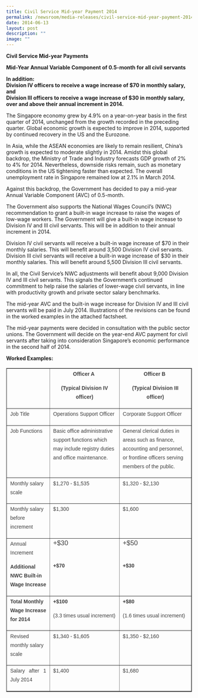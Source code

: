 ```yaml
---
title: Civil Service Mid‑year Payment 2014
permalink: /newsroom/media-releases/civil-service-mid-year-payment-2014/
date: 2014-06-13
layout: post
description: ""
image: ""
---
```

**Civil Service Mid-year Payments**

**Mid-Year Annual Variable Component of 0.5-month for all civil servants**

**In addition:  
Division IV officers to receive a wage increase of $70 in monthly salary, and  
Division III officers to receive a wage increase of $30 in monthly salary, over and above their annual increment in 2014.**

The Singapore economy grew by 4.9% on a year-on-year basis in the first quarter of 2014, unchanged from the growth recorded in the preceding quarter. Global economic growth is expected to improve in 2014, supported by continued recovery in the US and the Eurozone.  
  
In Asia, while the ASEAN economies are likely to remain resilient, China’s growth is expected to moderate slightly in 2014. Amidst this global backdrop, the Ministry of Trade and Industry forecasts GDP growth of 2% to 4% for 2014. Nevertheless, downside risks remain, such as monetary conditions in the US tightening faster than expected. The overall unemployment rate in Singapore remained low at 2.1% in March 2014.

Against this backdrop, the Government has decided to pay a mid-year Annual Variable Component (AVC) of 0.5-month.

The Government also supports the National Wages Council’s (NWC) recommendation to grant a built-in wage increase to raise the wages of low-wage workers. The Government will give a built-in wage increase to Division IV and III civil servants. This will be in addition to their annual increment in 2014.

Division IV civil servants will receive a built-in wage increase of $70 in their monthly salaries. This will benefit around 3,500 Division IV civil servants. Division III civil servants will receive a built-in wage increase of $30 in their monthly salaries. This will benefit around 5,500 Division III civil servants.

In all, the Civil Service’s NWC adjustments will benefit about 9,000 Division IV and III civil servants. This signals the Government’s continued commitment to help raise the salaries of lower-wage civil servants, in line with productivity growth and private sector salary benchmarks.

The mid-year AVC and the built-in wage increase for Division IV and III civil servants will be paid in July 2014. Illustrations of the revisions can be found in the worked examples in the attached factsheet.

The mid-year payments were decided in consultation with the public sector unions. The Government will decide on the year-end AVC payment for civil servants after taking into consideration Singapore’s economic performance in the second half of 2014.  
  
  
**Worked Examples:**

<table border="1" style="font-style: normal; font-variant-caps: normal; font-weight: 400; letter-spacing: normal; orphans: auto; text-align: start; text-transform: none; white-space: normal; widows: auto; word-spacing: 0px; -webkit-text-size-adjust: auto; -webkit-text-stroke-width: 0px; text-decoration: none; box-sizing: border-box; vertical-align: top; caret-color: rgb(63, 63, 63); color: rgb(63, 63, 63); font-family: &quot;DM Sans&quot;, sans-serif; font-size: 18px;"><tbody style="box-sizing: border-box; vertical-align: top;"><tr style="box-sizing: border-box; vertical-align: top;"><td style="box-sizing: border-box; vertical-align: top; text-align: center;"><p style="box-sizing: border-box; vertical-align: top; margin-top: 0px; font-size: 0.875rem; line-height: 1.71429em; margin-bottom: 1em;">&nbsp;</p></td><td style="box-sizing: border-box; vertical-align: top; text-align: center;"><p style="box-sizing: border-box; vertical-align: top; margin-top: 0px; font-size: 0.875rem; line-height: 1.71429em; margin-bottom: 1em;"><strong style="box-sizing: border-box; vertical-align: top;">Officer A<span class="Apple-converted-space">&nbsp;</span></strong></p><p style="box-sizing: border-box; vertical-align: top; margin-top: 0px; font-size: 0.875rem; line-height: 1.71429em; margin-bottom: 1em;"><strong style="box-sizing: border-box; vertical-align: top;">(Typical Division IV officer)</strong></p></td><td style="box-sizing: border-box; vertical-align: top; text-align: center;"><p style="box-sizing: border-box; vertical-align: top; margin-top: 0px; font-size: 0.875rem; line-height: 1.71429em; margin-bottom: 1em;"><strong style="box-sizing: border-box; vertical-align: top;">Officer B<span class="Apple-converted-space">&nbsp;</span></strong></p><p style="box-sizing: border-box; vertical-align: top; margin-top: 0px; font-size: 0.875rem; line-height: 1.71429em; margin-bottom: 1em;"><strong style="box-sizing: border-box; vertical-align: top;">(Typical Division III officer)</strong></p></td></tr><tr style="box-sizing: border-box; vertical-align: top;"><td style="box-sizing: border-box; vertical-align: top;"><p style="box-sizing: border-box; vertical-align: top; margin-top: 0px; font-size: 0.875rem; line-height: 1.71429em; margin-bottom: 1em; text-align: justify;">Job Title</p></td><td style="box-sizing: border-box; vertical-align: top; text-align: justify;"><p style="box-sizing: border-box; vertical-align: top; margin-top: 0px; font-size: 0.875rem; line-height: 1.71429em; margin-bottom: 1em;">Operations Support Officer</p></td><td style="box-sizing: border-box; vertical-align: top; text-align: justify;"><p style="box-sizing: border-box; vertical-align: top; margin-top: 0px; font-size: 0.875rem; line-height: 1.71429em; margin-bottom: 1em;">Corporate Support Officer</p></td></tr><tr style="box-sizing: border-box; vertical-align: top;"><td style="box-sizing: border-box; vertical-align: top;"><p style="box-sizing: border-box; vertical-align: top; margin-top: 0px; font-size: 0.875rem; line-height: 1.71429em; margin-bottom: 1em;">Job Functions</p></td><td style="box-sizing: border-box; vertical-align: top;"><p style="box-sizing: border-box; vertical-align: top; margin-top: 0px; font-size: 0.875rem; line-height: 1.71429em; margin-bottom: 1em;">Basic office administrative support functions which may include registry duties and office maintenance.</p></td><td style="box-sizing: border-box; vertical-align: top;"><p style="box-sizing: border-box; vertical-align: top; margin-top: 0px; font-size: 0.875rem; line-height: 1.71429em; margin-bottom: 1em;">General clerical duties in areas such as finance, accounting and personnel, or frontline officers serving members of the public.</p></td></tr><tr style="box-sizing: border-box; vertical-align: top;"><td style="box-sizing: border-box; vertical-align: top;"><p style="box-sizing: border-box; vertical-align: top; margin-top: 0px; font-size: 0.875rem; line-height: 1.71429em; margin-bottom: 1em;">Monthly salary scale</p></td><td style="box-sizing: border-box; vertical-align: top;"><p style="box-sizing: border-box; vertical-align: top; margin-top: 0px; font-size: 0.875rem; line-height: 1.71429em; margin-bottom: 1em;">$1,270 - $1,535</p></td><td style="box-sizing: border-box; vertical-align: top;"><p style="box-sizing: border-box; vertical-align: top; margin-top: 0px; font-size: 0.875rem; line-height: 1.71429em; margin-bottom: 1em;">$1,320 - $2,130</p></td></tr><tr style="box-sizing: border-box; vertical-align: top;"><td style="box-sizing: border-box; vertical-align: top;"><p style="box-sizing: border-box; vertical-align: top; margin-top: 0px; font-size: 0.875rem; line-height: 1.71429em; margin-bottom: 1em;">Monthly salary before increment</p></td><td style="box-sizing: border-box; vertical-align: top;"><p style="box-sizing: border-box; vertical-align: top; margin-top: 0px; font-size: 0.875rem; line-height: 1.71429em; margin-bottom: 1em;">$1,300</p></td><td style="box-sizing: border-box; vertical-align: top;"><p style="box-sizing: border-box; vertical-align: top; margin-top: 0px; font-size: 0.875rem; line-height: 1.71429em; margin-bottom: 1em;">$1,600</p></td></tr><tr style="box-sizing: border-box; vertical-align: top;"><td style="box-sizing: border-box; vertical-align: top;"><p style="box-sizing: border-box; vertical-align: top; margin-top: 0px; font-size: 0.875rem; line-height: 1.71429em; margin-bottom: 1em;">Annual Increment</p><p style="box-sizing: border-box; vertical-align: top; margin-top: 0px; font-size: 0.875rem; line-height: 1.71429em; margin-bottom: 1em;"><strong style="box-sizing: border-box; vertical-align: top;">Additional NWC Built-in Wage Increase</strong></p></td><td style="box-sizing: border-box; vertical-align: top;">+$30<p style="box-sizing: border-box; vertical-align: top; margin-top: 0px; font-size: 0.875rem; line-height: 1.71429em; margin-bottom: 1em;"><strong style="box-sizing: border-box; vertical-align: top;">&nbsp;</strong></p><p style="box-sizing: border-box; vertical-align: top; margin-top: 0px; font-size: 0.875rem; line-height: 1.71429em; margin-bottom: 1em;"><strong style="box-sizing: border-box; vertical-align: top;">+$70</strong></p></td><td style="box-sizing: border-box; vertical-align: top;">+$50<p style="box-sizing: border-box; vertical-align: top; margin-top: 0px; font-size: 0.875rem; line-height: 1.71429em; margin-bottom: 1em;"><strong style="box-sizing: border-box; vertical-align: top;">&nbsp;</strong></p><p style="box-sizing: border-box; vertical-align: top; margin-top: 0px; font-size: 0.875rem; line-height: 1.71429em; margin-bottom: 1em;"><strong style="box-sizing: border-box; vertical-align: top;">+$30</strong></p></td></tr><tr style="box-sizing: border-box; vertical-align: top;"><td style="box-sizing: border-box; vertical-align: top;"><p style="box-sizing: border-box; vertical-align: top; margin-top: 0px; font-size: 0.875rem; line-height: 1.71429em; margin-bottom: 1em;"><strong style="box-sizing: border-box; vertical-align: top;">Total Monthly Wage Increase for 2014</strong></p></td><td style="box-sizing: border-box; vertical-align: top;"><p style="box-sizing: border-box; vertical-align: top; margin-top: 0px; font-size: 0.875rem; line-height: 1.71429em; margin-bottom: 1em;"><strong style="box-sizing: border-box; vertical-align: top;">+$100</strong></p><p style="box-sizing: border-box; vertical-align: top; margin-top: 0px; font-size: 0.875rem; line-height: 1.71429em; margin-bottom: 1em;">(3.3 times usual increment)</p></td><td style="box-sizing: border-box; vertical-align: top;"><p style="box-sizing: border-box; vertical-align: top; margin-top: 0px; font-size: 0.875rem; line-height: 1.71429em; margin-bottom: 1em;"><strong style="box-sizing: border-box; vertical-align: top;">+$80</strong></p><p style="box-sizing: border-box; vertical-align: top; margin-top: 0px; font-size: 0.875rem; line-height: 1.71429em; margin-bottom: 1em;">(1.6 times usual increment)</p></td></tr><tr style="box-sizing: border-box; vertical-align: top;"><td style="box-sizing: border-box; vertical-align: top;"><p style="box-sizing: border-box; vertical-align: top; margin-top: 0px; font-size: 0.875rem; line-height: 1.71429em; margin-bottom: 1em;">Revised monthly salary scale</p></td><td style="box-sizing: border-box; vertical-align: top;"><p style="box-sizing: border-box; vertical-align: top; margin-top: 0px; font-size: 0.875rem; line-height: 1.71429em; margin-bottom: 1em;">$1,340 - $1,605</p></td><td style="box-sizing: border-box; vertical-align: top;"><p style="box-sizing: border-box; vertical-align: top; margin-top: 0px; font-size: 0.875rem; line-height: 1.71429em; margin-bottom: 1em;">$1,350 - $2,160</p></td></tr><tr style="box-sizing: border-box; vertical-align: top;"><td style="box-sizing: border-box; vertical-align: top; text-align: justify;"><p style="box-sizing: border-box; vertical-align: top; margin-top: 0px; font-size: 0.875rem; line-height: 1.71429em; margin-bottom: 1em;">Salary after 1 July 2014</p></td><td style="box-sizing: border-box; vertical-align: top; text-align: justify;"><p style="box-sizing: border-box; vertical-align: top; margin-top: 0px; font-size: 0.875rem; line-height: 1.71429em; margin-bottom: 1em;">$1,400</p></td><td style="box-sizing: border-box; vertical-align: top;"><p style="box-sizing: border-box; vertical-align: top; margin-top: 0px; font-size: 0.875rem; line-height: 1.71429em; margin-bottom: 1em; text-align: justify;">$1,680</p></td></tr></tbody></table>